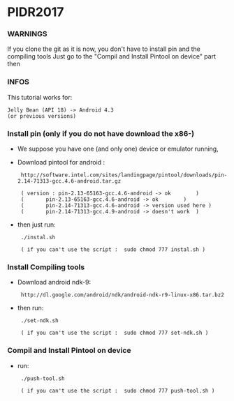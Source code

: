 # PIDR2017

### WARNINGS

If you clone the git as it is now, you don't have to install pin and the compiling tools
Just go to the "Compil and Install Pintool on device" part then

### INFOS

This tutorial works for:

	Jelly Bean (API 18) -> Android 4.3
	(or previous versions)


### Install pin (only if you do not have download the x86-)
 - We suppose you have one (and only one) device or emulator running,
 - Download pintool for android :

		http://software.intel.com/sites/landingpage/pintool/downloads/pin-2.14-71313-gcc.4.6-android.tar.gz

		( version : pin-2.13-65163-gcc.4.6-android -> ok 		)
		(	    pin-2.13-65163-gcc.4.6-android -> ok 		)
		(	    pin-2.14-71313-gcc.4.6-android -> version used here )
		(	    pin-2.14-71313-gcc.4.9-android -> doesn't work	)


 - then just run:

		./instal.sh

		( if you can't use the script :  sudo chmod 777 instal.sh )


### Install Compiling tools
 - Download android ndk-9:

		http://dl.google.com/android/ndk/android-ndk-r9-linux-x86.tar.bz2

 - then run:

		./set-ndk.sh

		( if you can't use the script :  sudo chmod 777 set-ndk.sh )


### Compil and Install Pintool on device
 - run:
 
		./push-tool.sh
    
		( if you can't use the script :  sudo chmod 777 push-tool.sh ) 
